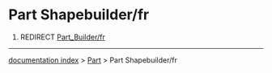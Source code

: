 # Part Shapebuilder/fr
1.  REDIRECT [Part\_Builder/fr](Part_Builder/fr.md)

---
[documentation index](../README.md) > [Part](Part_Workbench.md) > Part Shapebuilder/fr
